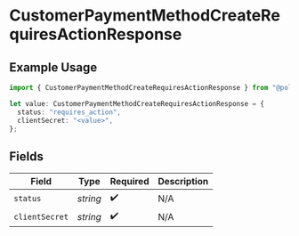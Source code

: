 # CustomerPaymentMethodCreateRequiresActionResponse

## Example Usage

```typescript
import { CustomerPaymentMethodCreateRequiresActionResponse } from "@polar-sh/sdk/models/components/customerpaymentmethodcreaterequiresactionresponse.js";

let value: CustomerPaymentMethodCreateRequiresActionResponse = {
  status: "requires_action",
  clientSecret: "<value>",
};
```

## Fields

| Field              | Type               | Required           | Description        |
| ------------------ | ------------------ | ------------------ | ------------------ |
| `status`           | *string*           | :heavy_check_mark: | N/A                |
| `clientSecret`     | *string*           | :heavy_check_mark: | N/A                |